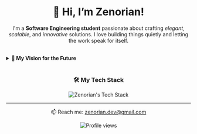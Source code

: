 <!-- README.md GitHub Profile Layout -->
<h1 align="center"><b>👋 Hi, I’m Zenorian!</b></h1>

<p align="center">
  I'm a <strong>Software Engineering student</strong> passionate about crafting <em>elegant</em>, <em>scalable</em>, and <em>innovative</em> solutions.
  I love building things quietly and letting the work speak for itself.
</p>

<br>

<details>
  <summary><strong>🌱 My Vision for the Future</strong></summary>
  <p>
    I aspire to become a leader in building open-source tools that empower developers and make coding joyful.
    I'm driven to explore AI, cloud-native systems, and developer experience engineering. One line of clean code at a time.
  </p>
</details>

<br>

<h3 align="center">🛠️ My Tech Stack</h3>
<p align="center">
  <img src="https://skillicons.dev/icons?i=python,cpp,js,ts,react,nodejs,express,html,css,tailwind,git,github,vscode,figma,linux" alt="Zenorian's Tech Stack" />
</p>

---

<p align="center">
  📫 Reach me: <a href="mailto:zenorian.dev@gmail.com">zenorian.dev@gmail.com</a>
</p>

<p align="center">
  <img src="https://komarev.com/ghpvc/?username=zenorian&style=flat-square&color=blue" alt="Profile views"/>
</p>
